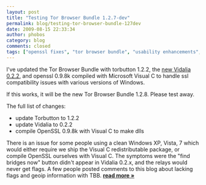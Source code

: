 ```yaml
---
layout: post
title: "Testing Tor Browser Bundle 1.2.7-dev"
permalink: blog/testing-tor-browser-bundle-127dev
date: 2009-08-15 22:33:34
author: phobos
category: blog
comments: closed
tags: ["openssl fixes", "tor browser bundle", "usability enhancements", "vidalia releases"]
---
```


I've updated the Tor Browser Bundle with torbutton 1.2.2, the [new Vidalia 0.2.2](//blog.torproject.org/blog/vidalia-022-released), and openssl 0.9.8k compiled with Microsoft Visual C to handle ssl compatibility issues with various versions of Windows.

If this works, it will be the new Tor Browser Bundle 1.2.8. Please test away.

The full list of changes:

-   update Torbutton to 1.2.2
-   update Vidalia to 0.2.2
-   compile OpenSSL 0.9.8k with Visual C to make dlls

There is an issue for some people using a clean Windows XP, Vista, 7 which would either require we ship the Visual C redistributable package, or compile OpenSSL ourselves with Visual C. The symptoms were the "find bridges now" button didn't appear in Vidalia 0.2.x, and the relays would never get flags. A few people posted comments to this blog about lacking flags and geoip information with TBB. [**read more »**](https://blog.torproject.org/blog/testing-tor-browser-bundle-127dev)
